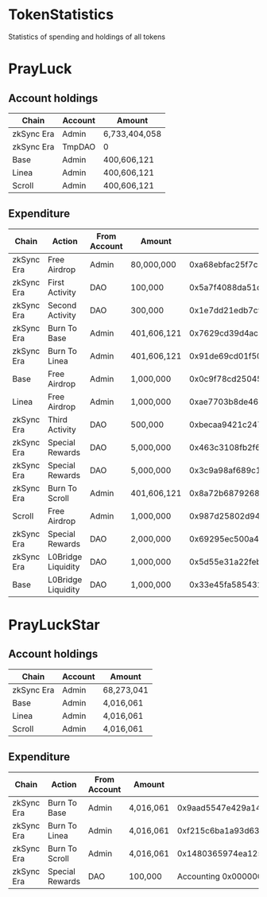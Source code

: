 # TokenStatistics
Statistics of spending and holdings of all tokens
# PrayLuck
## Account holdings
|  Chain   | Account  | Amount  |
|  ----  | ----  | ----  |
| zkSync Era  | Admin | 6,733,404,058 |
| zkSync Era  | TmpDAO | 0 |
| Base  | Admin | 400,606,121 |
| Linea  | Admin | 400,606,121 |
| Scroll  | Admin | 400,606,121 |
## Expenditure
|  Chain  | Action   | From Account  | Amount  | TxHash  |
|  ----  | ---------  | ----  | ----  | ----  |
| zkSync Era  | Free Airdrop | Admin | 80,000,000 | 0xa68ebfac25f7c528dac4a633ebd70d33d42bcf6bad910d6ac794a1b88a9fb04c |
| zkSync Era  | First Activity | DAO | 100,000 | 0x5a7f4088da51d9863769328600d444b9bbfa7b8806c1bbb554cc78b5d7dee34c |
| zkSync Era  | Second Activity | DAO | 300,000 | 0x1e7dd21edb7c908f38ecb8fc686e0b87a7f44f2c469e7a6a6cdabb202918aaeb |
| zkSync Era  | Burn To Base | Admin | 401,606,121 | 0x7629cd39d4ac48501022ca2ee6c0a88a19fbce48494cc1f0c1fabee63649b3e8 |
| zkSync Era  | Burn To Linea | Admin | 401,606,121 | 0x91de69cd01f50781dd954b0693530c3af78bf4a94799590d42663e1a35f5a75c |
| Base  | Free Airdrop | Admin | 1,000,000 | 0x0c9f78cd25045fa7ef1c86d47b60d0315b97d7999667b2c2b9f2d5e4e2586c1e |
| Linea  | Free Airdrop | Admin | 1,000,000 | 0xae7703b8de46cac96dde69cc037e808af9d3e451db04ecb099979d1469592246 |
| zkSync Era  | Third Activity | DAO | 500,000 | 0xbecaa9421c24727f71b430f34503b060ca45257e166892084b3c9c37ad5bb4f5 |
| zkSync Era  | Special Rewards | DAO | 5,000,000 | 0x463c3108fb2f6836aba8d2bd65b75b306a3990c7ba847ddedbca08d3f305fe3f |
| zkSync Era  | Special Rewards | DAO | 5,000,000 | 0x3c9a98af689c19d19e1a98831b203dd2fb1b5fbc4e06ede88534ed52e202c28e |
| zkSync Era  | Burn To Scroll | Admin | 401,606,121 | 0x8a72b687926870fa28f68235fedd9d63786c53e9c39583096eb5eec27e25ab3d |
| Scroll  | Free Airdrop | Admin | 1,000,000 | 0x987d25802d9447509e4757dd2003b4479a6036701ddb8273bccf2be2034978d5 |
| zkSync Era  | Special Rewards | DAO | 2,000,000 | 0x69295ec500a4eb4a25d55819e236c2b35f4f8c5d6d283c39e6f801b7cf3f5b25 |
| zkSync Era  | L0Bridge Liquidity | DAO | 1,000,000 | 0x5d55e31a22febff50e0f5c5e720fc28ab26bd7200e6eb156751c61bad6b25cf0 |
| Base  | L0Bridge Liquidity | DAO | 1,000,000 | 0x33e45fa5854319dbe3f9e8d14cddd4b390f211de251ba7c8c739307950f2c299 |
# PrayLuckStar
## Account holdings
|  Chain   | Account  | Amount  |
|  ----  | ----  | ----  |
| zkSync Era  | Admin | 68,273,041 |
| Base  | Admin | 4,016,061 |
| Linea  | Admin | 4,016,061 |
| Scroll  | Admin | 4,016,061 |
## Expenditure
|  Chain  | Action   | From Account  | Amount  | TxHash  |
|  ----  | ----  | ----  | ----  | ----  |
| zkSync Era  | Burn To Base | Admin | 4,016,061 | 0x9aad5547e429a14d3da216e0f64e10b41bf4ce637043626826ee4616516c7b73 |
| zkSync Era  | Burn To Linea | Admin | 4,016,061 | 0xf215c6ba1a93d6324ea4c501a6922a26bcc315349d5074026fc03bca807b3fa9 |
| zkSync Era  | Burn To Scroll | Admin | 4,016,061 | 0x1480365974ea125bdb32de0dbabcd96aef7a5727f977f5c6c088076fa46ea728 |
| zkSync Era  | Special Rewards | DAO | 100,000 | Accounting 0x00000000e8334445E02d819EAFD75ADDf2133a5F |
